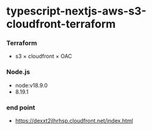 # typescript-nextjs-aws-s3-cloudfront-terraform

### Terraform
 - s3 × cloudfront × OAC

### Node.js
- node:v18.9.0  
- 8.19.1  


### end point
- https://dexxt2jlhrhsp.cloudfront.net/index.html 